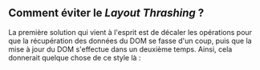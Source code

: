 ## Comment éviter le *Layout Thrashing*&nbsp;?

La première solution qui vient à l'esprit est de décaler les opérations pour que la récupération des données du DOM se fasse d'un coup, puis que la mise à jour du DOM s'effectue dans un deuxième temps. Ainsi, cela donnerait quelque chose de ce style là&nbsp;:
